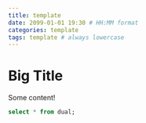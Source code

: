 ```yaml
---
title: template
date: 2099-01-01 19:30 # HH:MM format
categories: template
tags: template # always lowercase
---
```


# Big Title

Some content!

```sql
select * from dual;
```
